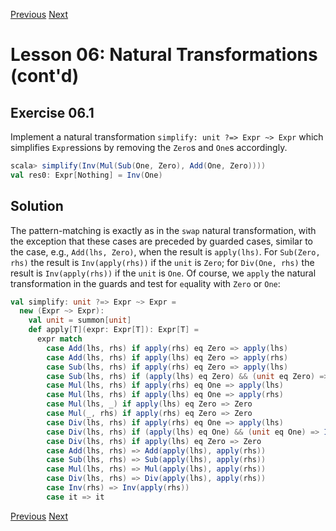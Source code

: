 [Previous](https://github.com/sjbiaga/kittens/blob/main/queens-4-interpreter/README.md) [Next](https://github.com/sjbiaga/kittens/blob/main/expr-paired/README.md)

Lesson 06: Natural Transformations (cont'd)
===========================================

Exercise 06.1
-------------

Implement a natural transformation `simplify: unit ?=> Expr ~> Expr` which simplifies `Expr`essions by removing the `Zero`s
and `One`s accordingly.

```scala
scala> simplify(Inv(Mul(Sub(One, Zero), Add(One, Zero))))
val res0: Expr[Nothing] = Inv(One)
```

Solution
--------

The pattern-matching is exactly as in the `swap` natural transformation, with the exception that these cases are preceded by
guarded cases, similar to the case, e.g., `Add(lhs, Zero)`, when the result is `apply(lhs)`. For `Sub(Zero, rhs)` the result
is `Inv(apply(rhs))` if the `unit` is `Zero`; for `Div(One, rhs)` the result is `Inv(apply(rhs))` if the `unit` is `One`. Of
course, we `apply` the natural transformation in the guards and test for `eq`uality with `Zero` or `One`:

```Scala
val simplify: unit ?=> Expr ~> Expr =
  new (Expr ~> Expr):
    val unit = summon[unit]
    def apply[T](expr: Expr[T]): Expr[T] =
      expr match
        case Add(lhs, rhs) if apply(rhs) eq Zero => apply(lhs)
        case Add(lhs, rhs) if apply(lhs) eq Zero => apply(rhs)
        case Sub(lhs, rhs) if apply(rhs) eq Zero => apply(lhs)
        case Sub(lhs, rhs) if (apply(lhs) eq Zero) && (unit eq Zero) => Inv(apply(rhs))
        case Mul(lhs, rhs) if apply(rhs) eq One => apply(lhs)
        case Mul(lhs, rhs) if apply(lhs) eq One => apply(rhs)
        case Mul(lhs, _) if apply(lhs) eq Zero => Zero
        case Mul(_, rhs) if apply(rhs) eq Zero => Zero
        case Div(lhs, rhs) if apply(rhs) eq One => apply(lhs)
        case Div(lhs, rhs) if (apply(lhs) eq One) && (unit eq One) => Inv(apply(rhs))
        case Div(lhs, rhs) if apply(lhs) eq Zero => Zero
        case Add(lhs, rhs) => Add(apply(lhs), apply(rhs))
        case Sub(lhs, rhs) => Sub(apply(lhs), apply(rhs))
        case Mul(lhs, rhs) => Mul(apply(lhs), apply(rhs))
        case Div(lhs, rhs) => Div(apply(lhs), apply(rhs))
        case Inv(rhs) => Inv(apply(rhs))
        case it => it

```

[Previous](https://github.com/sjbiaga/kittens/blob/main/queens-4-interpreter/README.md) [Next](https://github.com/sjbiaga/kittens/blob/main/expr-paired/README.md)
